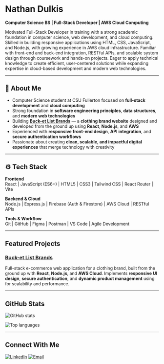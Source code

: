 # Nathan Dulkis

**Computer Science BS | Full-Stack Developer | AWS Cloud Computing**

Motivated Full-Stack Developer in training with a strong academic foundation in computer science, web development, and cloud computing. Skilled in building responsive applications using HTML, CSS, JavaScript, and Node.js, with growing experience in AWS cloud infrastructure. Familiar with front-end and back-end integration, RESTful APIs, and scalable system design through coursework and hands-on projects. Eager to apply technical knowledge to create efficient, user-centered solutions while expanding expertise in cloud-based development and modern web technologies.

---

## 🧠 About Me
- Computer Science student at CSU Fullerton focused on **full-stack development** and **cloud computing**  
- Strong foundation in **software engineering principles**, **data structures**, and **modern web technologies**  
- Building [**Buck-et List Brands**](https://github.com/ndulkis/Buck-et-List) — a **clothing brand website** designed and developed from the ground up using **React**, **Node.js**, and **AWS**  
- Experienced with **responsive front-end design**, **API integration**, and **secure authentication workflows**  
- Passionate about creating **clean, scalable, and impactful digital experiences** that merge technology with creativity



---

## ⚙️ Tech Stack

**Frontend**  
React | JavaScript (ES6+) | HTML5 | CSS3 | Tailwind CSS | React Router | Vite  

**Backend & Cloud**  
Node.js | Express.js | Firebase (Auth & Firestore) | AWS Cloud | RESTful APIs  

**Tools & Workflow**  
Git | GitHub | Figma | Postman | VS Code | Agile Development


---

## Featured Projects

### [Buck-et List Brands](https://github.com/ndulkis/Buck-et-List)
Full-stack e-commerce web application for a clothing brand, built from the ground up with **React**, **Node.js**, and **AWS Cloud**.  Implements **responsive UI design**, **secure authentication**, and **dynamic product management** using for scalability and performance.


---

## GitHub Stats

![GitHub stats](https://github-readme-stats.vercel.app/api?username=ndulkis&show_icons=true&theme=tokyonight)

![Top languages](https://github-readme-stats.vercel.app/api/top-langs/?username=ndulkis&layout=compact&theme=tokyonight)

---

## Connect With Me

[![LinkedIn](https://img.shields.io/badge/LinkedIn-0077B5?style=flat&logo=linkedin&logoColor=white)](https://linkedin.com/in/nathan-dulkis-0011a335b)
[![Email](https://img.shields.io/badge/Email-D14836?style=flat&logo=gmail&logoColor=white)](mailto:ndulkis@gmail.com)
